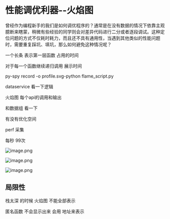 # 性能调优利器--火焰图

曾经作为编程新手的我们是如何调优程序的？通常是在没有数据的情况下依靠主观臆断来瞎蒙，稍微有些经验的同学则会对差异代码进行二分或者逐段调试。这种定位问题的方式不仅耗时耗力，而且还不具有通用性，当遇到其他类似的性能问题时，需要重复踩坑、填坑，那么如何避免这种情况呢？

一个长条 表示第一层函数 占用的时间

对于每一个函数继续递归调用  展示时间

py-spy record -o profile.svg-python flame_script.py

dataservice  看一下逻辑

火焰图  每个api的调用和输出

和数据组 看一下

有没有优化空间




perf  采集  

每秒 99次


![image.png](./assets/image.png)



![image.png](./assets/1704292393262-image.png)




![image.png](./assets/1704292489505-image.png)



## 局限性


栈太深 的时候 火焰图 不能全部表示


匿名函数 不会显示出来 会用 地址来表示
